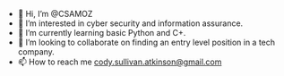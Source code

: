 - 👋 Hi, I’m @CSAMOZ
- 👀 I’m interested in cyber security and information assurance.
- 🌱 I’m currently learning basic Python and C+.
- 💞️ I’m looking to collaborate on finding an entry level position in a tech company.
- 📫 How to reach me cody.sullivan.atkinson@gmail.com

<!---
CSAMOZ/CSAMOZ is a ✨ special ✨ repository because its `README.md` (this file) appears on your GitHub profile.
You can click the Preview link to take a look at your changes.
--->
